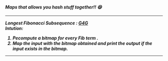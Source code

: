<link rel="stylesheet" href="https://cdnjs.cloudflare.com/ajax/libs/materialize/1.0.0/css/materialize.min.css">
<h5><strong> <i> Maps that allows you hash stuff together!! 😄  <i> <strong> <h5>
<hr>
    <strong>Longest Fibonacci Subsequence : </strong><a href="https://practice.geeksforgeeks.org/problems/largest-fibonacci-subsequence/0/">G4G</a>
    <br>
    <strong>Intution:</strong>
    <ol>
        <li>Pecompute a bitmap for every Fib term .
        <li>Map the input with the bitmap obtained and print the output if the input exists in the bitmap.</li>
    </ol>
<hr>
